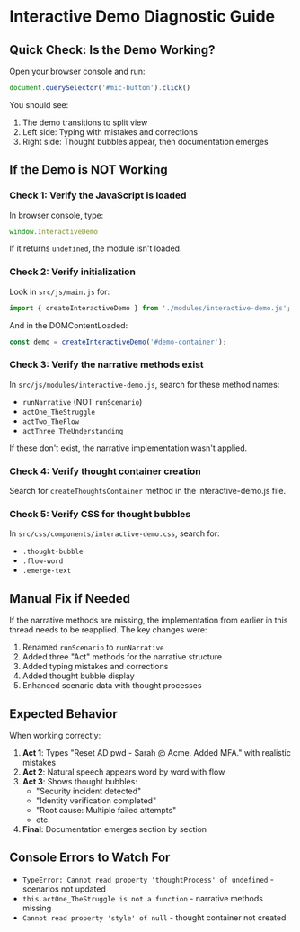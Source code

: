 # Interactive Demo Diagnostic Guide

## Quick Check: Is the Demo Working?

Open your browser console and run:
```javascript
document.querySelector('#mic-button').click()
```

You should see:
1. The demo transitions to split view
2. Left side: Typing with mistakes and corrections
3. Right side: Thought bubbles appear, then documentation emerges

## If the Demo is NOT Working

### Check 1: Verify the JavaScript is loaded

In browser console, type:
```javascript
window.InteractiveDemo
```

If it returns `undefined`, the module isn't loaded.

### Check 2: Verify initialization

Look in `src/js/main.js` for:
```javascript
import { createInteractiveDemo } from './modules/interactive-demo.js';
```

And in the DOMContentLoaded:
```javascript
const demo = createInteractiveDemo('#demo-container');
```

### Check 3: Verify the narrative methods exist

In `src/js/modules/interactive-demo.js`, search for these method names:
- `runNarrative` (NOT `runScenario`)
- `actOne_TheStruggle`
- `actTwo_TheFlow` 
- `actThree_TheUnderstanding`

If these don't exist, the narrative implementation wasn't applied.

### Check 4: Verify thought container creation

Search for `createThoughtsContainer` method in the interactive-demo.js file.

### Check 5: Verify CSS for thought bubbles

In `src/css/components/interactive-demo.css`, search for:
- `.thought-bubble`
- `.flow-word`
- `.emerge-text`

## Manual Fix if Needed

If the narrative methods are missing, the implementation from earlier in this thread needs to be reapplied. The key changes were:

1. Renamed `runScenario` to `runNarrative`
2. Added three "Act" methods for the narrative structure
3. Added typing mistakes and corrections
4. Added thought bubble display
5. Enhanced scenario data with thought processes

## Expected Behavior

When working correctly:

1. **Act 1**: Types "Reset AD pwd - Sarah @ Acme. Added MFA." with realistic mistakes
2. **Act 2**: Natural speech appears word by word with flow
3. **Act 3**: Shows thought bubbles:
   - "Security incident detected"
   - "Identity verification completed"
   - "Root cause: Multiple failed attempts"
   - etc.
4. **Final**: Documentation emerges section by section

## Console Errors to Watch For

- `TypeError: Cannot read property 'thoughtProcess' of undefined` - scenarios not updated
- `this.actOne_TheStruggle is not a function` - narrative methods missing
- `Cannot read property 'style' of null` - thought container not created 
